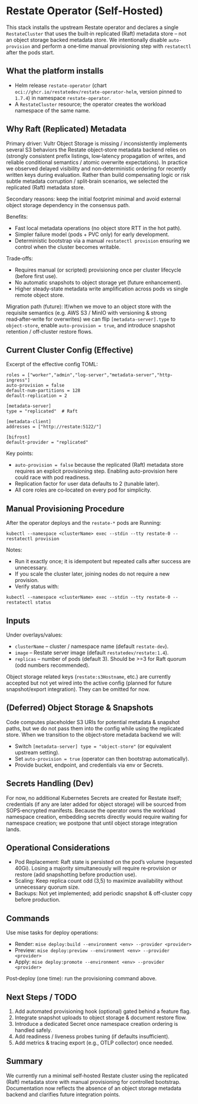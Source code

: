 # Restate Operator (Self-Hosted)

This stack installs the upstream Restate operator and declares a single `RestateCluster` that uses the built‑in replicated (Raft) metadata store – not an object storage backed metadata store. We intentionally disable `auto-provision` and perform a one‑time manual provisioning step with `restatectl` after the pods start.

## What the platform installs

- Helm release `restate-operator` (chart `oci://ghcr.io/restatedev/restate-operator-helm`, version pinned to `1.7.4`) in namespace `restate-operator`.
- A `RestateCluster` resource; the operator creates the workload namespace of the same name.

## Why Raft (Replicated) Metadata

Primary driver: Vultr Object Storage is missing / inconsistently implements several S3 behaviors the Restate object‑store metadata backend relies on (strongly consistent prefix listings, low‑latency propagation of writes, and reliable conditional semantics / atomic overwrite expectations). In practice we observed delayed visibility and non‑deterministic ordering for recently written keys during evaluation. Rather than build compensating logic or risk subtle metadata corruption / split‑brain scenarios, we selected the replicated (Raft) metadata store.

Secondary reasons: keep the initial footprint minimal and avoid external object storage dependency in the consensus path.

Benefits:

- Fast local metadata operations (no object store RTT in the hot path).
- Simpler failure model (pods + PVC only) for early development.
- Deterministic bootstrap via a manual `restatectl provision` ensuring we control when the cluster becomes writable.

Trade‑offs:
- Requires manual (or scripted) provisioning once per cluster lifecycle (before first use).
- No automatic snapshots to object storage yet (future enhancement).
- Higher steady‑state metadata write amplification across pods vs single remote object store.

Migration path (future): If/when we move to an object store with the requisite semantics (e.g. AWS S3 / MinIO with versioning & strong read‑after‑write for overwrites) we can flip `[metadata-server].type` to `object-store`, enable `auto-provision = true`, and introduce snapshot retention / off‑cluster restore flows.

## Current Cluster Config (Effective)

Excerpt of the effective config TOML:

```
roles = ["worker","admin","log-server","metadata-server","http-ingress"]
auto-provision = false
default-num-partitions = 128
default-replication = 2

[metadata-server]
type = "replicated"  # Raft

[metadata-client]
addresses = ["http://restate:5122/"]

[bifrost]
default-provider = "replicated"
```

Key points:
- `auto-provision = false` because the replicated (Raft) metadata store requires an explicit provisioning step. Enabling auto-provision here could race with pod readiness.
- Replication factor for user data defaults to 2 (tunable later).
- All core roles are co‑located on every pod for simplicity.

## Manual Provisioning Procedure

After the operator deploys and the `restate-*` pods are Running:

```
kubectl --namespace <clusterName> exec --stdin --tty restate-0 -- restatectl provision
```

Notes:
- Run it exactly once; it is idempotent but repeated calls after success are unnecessary.
- If you scale the cluster later, joining nodes do not require a new provision.
- Verify status with:
```
kubectl --namespace <clusterName> exec --stdin --tty restate-0 -- restatectl status
```

## Inputs

Under overlays/values:
- `clusterName` – cluster / namespace name (default `restate-dev`).
- `image` – Restate server image (default `restatedev/restate:1.4`).
- `replicas` – number of pods (default 3). Should be >=3 for Raft quorum (odd numbers recommended).

Object storage related keys (`restate:s3Hostname`, etc.) are currently accepted but not yet wired into the active config (planned for future snapshot/export integration). They can be omitted for now.

## (Deferred) Object Storage & Snapshots

Code computes placeholder S3 URIs for potential metadata & snapshot paths, but we do not pass them into the config while using the replicated store. When we transition to the object‑store metadata backend we will:
- Switch `[metadata-server] type = "object-store"` (or equivalent upstream setting).
- Set `auto-provision = true` (operator can then bootstrap automatically).
- Provide bucket, endpoint, and credentials via env or Secrets.

## Secrets Handling (Dev)

For now, no additional Kubernetes Secrets are created for Restate itself; credentials (if any are later added for object storage) will be sourced from SOPS‑encrypted manifests. Because the operator owns the workload namespace creation, embedding secrets directly would require waiting for namespace creation; we postpone that until object storage integration lands.

## Operational Considerations

- Pod Replacement: Raft state is persisted on the pod’s volume (requested 40Gi). Losing a majority simultaneously will require re‑provision or restore (add snapshotting before production use).
- Scaling: Keep replica count odd (3,5) to maximize availability without unnecessary quorum size.
- Backups: Not yet implemented; add periodic snapshot & off‑cluster copy before production.

## Commands

Use mise tasks for deploy operations:
- Render: `mise deploy:build --environment <env> --provider <provider>`
- Preview: `mise deploy:preview --environment <env> --provider <provider>`
- Apply: `mise deploy:promote --environment <env> --provider <provider>`

Post‑deploy (one time): run the provisioning command above.

## Next Steps / TODO

1. Add automated provisioning hook (optional) gated behind a feature flag.
2. Integrate snapshot uploads to object storage & document restore flow.
3. Introduce a dedicated Secret once namespace creation ordering is handled safely.
4. Add readiness / liveness probes tuning (if defaults insufficient).
5. Add metrics & tracing export (e.g., OTLP collector) once needed.

## Summary

We currently run a minimal self‑hosted Restate cluster using the replicated (Raft) metadata store with manual provisioning for controlled bootstrap. Documentation now reflects the absence of an object storage metadata backend and clarifies future integration points.

